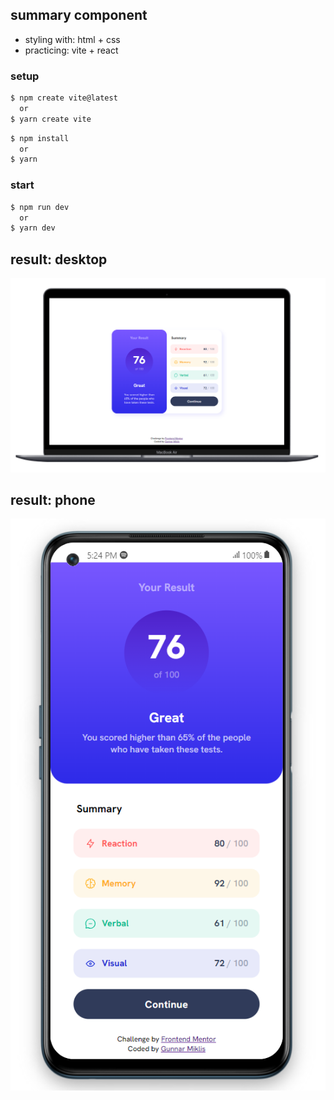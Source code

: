 ## summary component

+ styling with: html + css
+ practicing: vite + react

### setup
```bash
$ npm create vite@latest
  or
$ yarn create vite
```
```bash
$ npm install
  or
$ yarn
```
### start
```bash
$ npm run dev
  or
$ yarn dev
```

## result: desktop
![desktop](<ViteReact/src/assets/demo/Screenshot 2023-07-13 173324.png>)

## result: phone
![phone](<ViteReact/src/assets/demo/Screenshot 2023-07-13 172458.png>)